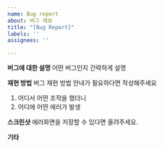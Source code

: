 ```yaml
---
name: Bug report
about: 버그 제보
title: "[Bug Report]"
labels: ''
assignees: ''

---
```


**버그에 대한 설명**
어떤 버그인지 간략하게 설명

**재현 방법**
버그 재현 방법 안내가 필요하다면 작성해주세요
1. 어디서 어떤 조작을 했더니
3. 어디에 어떤 에러가 발생

**스크린샷**
에러화면을 저장할 수 있다면 올려주세요.

**기타**
